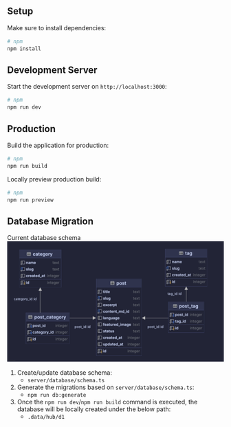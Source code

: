 ## Setup

Make sure to install dependencies:

```bash
# npm
npm install
```

## Development Server

Start the development server on `http://localhost:3000`:

```bash
# npm
npm run dev
```

## Production

Build the application for production:

```bash
# npm
npm run build
```

Locally preview production build:

```bash
# npm
npm run preview
```

## Database Migration

Current database schema
![nuxt-blog-diagram.png](public/nuxt-blog-diagram.png)

1. Create/update database schema: 
   - `server/database/schema.ts`
2. Generate the migrations based on `server/database/schema.ts`: 
   - `npm run db:generate`
3. Once the `npm run dev`/`npm run build` command is executed, the database will be locally created under the below path:
   - `.data/hub/d1`
